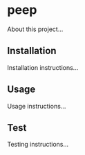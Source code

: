 # peep



About this project...

## Installation

Installation instructions...

## Usage

Usage instructions...

## Test

Testing instructions...

